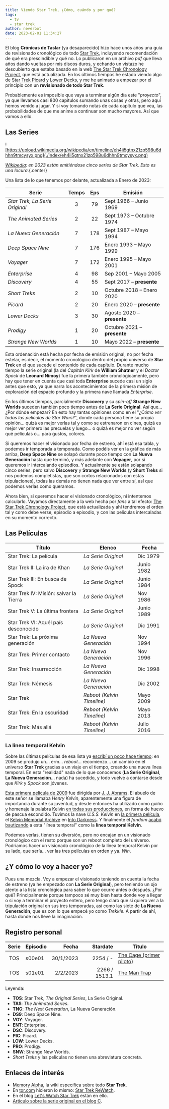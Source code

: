 ```yaml
---
title: Viendo Star Trek, ¿Cómo, cuándo y por qué?
tags:
  - tv
  - star trek
author: neverbot
date: 2023-02-01 11:34:27
---
```


El blog **Crónicas de Taslar** (ya desaparecido) hizo hace unos años una guía de revisionado cronológico de todo [Star Trek](https://thetvdb.com/series/star-trek), incluyendo recomendación de qué era prescindible y qué no. Lo publicaron en un archivo *pdf* que lleva años dando vueltas por mis discos duros, y echando un vistazo he descubierto que estaba basado en la web [The Star Trek Chronology Project](http://thestartrekchronologyproject.blogspot.com/), que está actualizada. En los últimos tiempos he estado viendo algo de [Star Trek Picard](https://thetvdb.com/series/star-trek-picard) y [Lower Decks](https://thetvdb.com/series/star-trek-lower-decks), y me he animado a empezar por el principio con un **revisionado de todo Star Trek**. 

Probablemente es imposible que vaya a terminar algún día este "*proyecto*", ya que llevamos casi 800 capítulos sumando unas cosas y otras, pero aquí hemos venido a jugar. Y si voy  tomando notas de cada capítulo que vea, las probabilidades de que me anime a continuar son mucho mayores. Así que vamos a ello.

## Las Series

![https://upload.wikimedia.org/wikipedia/en/timeline/eh4ii5gtnx21zp598u6dhhn9tmcysyx.png](./index/eh4ii5gtnx21zp598u6dhhn9tmcysyx.png)

*[Wikipedia](https://en.wikipedia.org/wiki/Star_Trek): en 2023 están emitiéndose cinco series de Star Trek. Esto es una locura*.{.center}

Una lista de lo que tenemos por delante, actualizada a Enero de 2023:

| Serie | Temps | Eps | Emisión |
| ----- | :---: | :-: | ------- |
| *Star Trek, La Serie Original* | 3 | 79 | Sept 1966 – Junio 1969 |
| *The Animated Series* | 2 | 22 | Sept 1973 – Octubre 1974 |
| *La Nueva Generación* | 7 | 178 | Sept 1987 – Mayo 1994 |
| *Deep Space Nine* | 7 | 176 | Enero 1993 – Mayo 1999 |
| *Voyager* | 7 | 172 | Enero 1995 – Mayo 2001 |
| *Enterprise* | 4 | 98 | Sep 2001 – Mayo 2005 |
| *Discovery* | 4 | 55 | Sept 2017 – **presente** |
| *Short Treks* | 2 | 10 | Octubre 2018 – Enero 2020 |
| *Picard* | 2 | 20 | Enero 2020 – **presente** |
| *Lower Decks* | 3 | 30 | Agosto 2020 – **presente** |
| *Prodigy* | 1 | 20 | Octubre 2021 – **presente** |
| *Strange New Worlds* | 1 | 10 | Mayo 2022 – **presente** |

Esta ordenación está hecha por fecha de emisión original, no por fecha estelar, es decir, el momento cronológico dentro del propio universo de **Star Trek** en el que sucede el contenido de cada capítulo. Durante mucho tiempo la serie original (la del *Capitán Kirk* de **William Shatner** y el *Doctor Spock* de **Leonard Nimoy**) fue la primera también cronológicamente, pero hay que tener en cuenta que casi toda **Enterprise** sucede casi un siglo antes que esto, ya que narra los acontecimientos de la primera misión de exploración del espacio profundo y la primera nave llamada *Enterprise*.

En los últimos tiempos, parcialmente **Discovery** y su *spin-off* **Strange New Worlds** suceden también poco tiempo antes de **La Serie Original**. Así que... ¿Por dónde empezar? En esto hay tantas opiniones como en el "*¿Cómo ver todas las películas de Star Wars?*", donde cada persona tiene su propia opinión... quizá es mejor verlas tal y como se estrenaron en cines, quizá es mejor ver primero las precuelas y luego... o quizá es mejor no ver según qué películas o... para gustos, colores.

Si queremos hacer el visionado por fecha de estreno, ahí está esa tabla, y podemos ir temporada a temporada. Como podéis ver en la gráfica de más arriba, **Deep Space Nine** se solapó durante poco tiempo con **La Nueva Generación** hasta que terminó, y más adelante con **Voyager**, por si queremos ir intercalando episodios. Y actualmente se están solapando cinco series, pero salvo **Discovery** y **Strange New Worlds** (y **Short Treks** si nos podemos completistas, que son cortos relacionados con estas tripulaciones), todas las demás no tienen nada que ver entre sí, así que podemos verlas como queramos.

Ahora bien, si queremos hacer el visionado cronológico, ni intentemos calcularlo. Vayamos directamente a la web hecha por *fans* a tal efecto: [The Star Trek Chronology Project](http://thestartrekchronologyproject.blogspot.com/), que está actualizada y ahí tendremos el orden tal y como debe verse, episodio a episodio, y con las películas intercaladas en su momento correcto.

## Las Películas

| Título | Elenco | Fecha |
| ------ | ------ | ----- |
| Star Trek: La película | *La Serie Original* | Dic 1979 |
| Star Trek II: La ira de Khan | *La Serie Original* | Junio 1982 |
| Star Trek III: En busca de Spock | *La Serie Original* | Junio 1984 |
| Star Trek IV: Misión: salvar la Tierra | *La Serie Original* | Nov 1986 |
| Star Trek V: La última frontera | *La Serie Original* | Junio 1989 |
| Star Trek VI: Aquél país desconocido | *La Serie Original* | Dic 1991 |
| Star Trek: La próxima generación | *La Nueva Generación* | Nov 1994 |
| Star Trek: Primer contacto | *La Nueva Generación* | Nov 1996 |
| Star Trek: Insurrección | *La Nueva Generación* | Dic 1998 |
| Star Trek: Némesis | *La Nueva Generación* | Dic 2002 |
| Star Trek | *Reboot (Kelvin Timeline)* | Mayo 2009 |
| Star Trek: En la oscuridad | *Reboot (Kelvin Timeline)* | Mayo 2013 |
| Star Trek: Más allá | *Reboot (Kelvin Timeline)* | Julio 2016 |

### La línea temporal Kelvin

Sobre las últimas películas de esa lista ya [escribí un poco hace tiempo](../lista-de-correo-de-neverbot-com-01/): en 2009 se produjo un... erm... *reboot*... recomienzo... un cambio en el universo **Star Trek** gracias a un viaje en el tiempo, creando una nueva línea temporal. En esta "realidad" nada de lo que conocemos (**La Serie Original**, **La Nueva Generación**... nada) ha sucedido, y todo vuelve a contarse desde que *Kirk* y *Spock* son jóvenes. 

[Esta primera película de 2009](http://www.imdb.com/title/tt0796366/) fue dirigida por [J. J. Abrams](http://www.imdb.com/name/nm0009190?ref_=tt_ov_dr). El abuelo de este señor se llamaba *Henry Kelvin*, aparentemente una figura de importancia durante su juventud, y desde entonces ha utilizado como guiño y homenaje la palabra Kelvin [en todas sus producciones](http://the-odi.blogspot.com.es/2008/10/abrams-explains-use-of-kelvin-in-his.html), en forma de huevo de pascua escondido. Tuvimos la nave *U.S.S. Kelvin* en [la primera película](http://www.imdb.com/title/tt0796366/), el [Kelvin Memorial Archive](https://www.youtube.com/watch?v=N7JGgdFRero) en [Into Darkness](http://www.imdb.com/title/tt1408101/). Y finalmente el *fandom* [acabó bautizando](http://screenrant.com/star-trek-jj-abrams-kelvin-timeline/) a esta "línea temporal" como la **línea temporal Kelvin**.

Podemos verlas, tienen su diversión, pero no encajan en un visionado cronológico con el resto porque son un reboot completo del universo. Podríamos hacer un visionado cronológico de la línea temporal Kelvin por su lado, que sería... ver las tres películas en orden y ya. *Win*.

## ¿Y cómo lo voy a hacer yo?

Pues una mezcla. Voy a empezar el visionado teniendo en cuenta la fecha de estreno (ya he empezado con **La Serie Original**), pero teniendo un ojo atento a la lista cronológica para saber lo que ocurre antes o después. ¿Por qué? Principalmente porque tampoco sé muy bien hasta donde voy a llegar o si voy a terminar el proyecto entero, pero tengo claro que sí quiero ver a la tripulación original en sus tres temporadas, así como las siete de **La Nueva Generación**, que es con lo que empecé yo como *Trekkie*. A partir de ahí, hasta donde nos lleve la imaginación.

## Registro personal

| Serie | Episodio | Fecha | Stardate | Título |
| :---: | -------- | ----: | -------: | ------ |
| TOS   | s00e01 | 30/1/2023 | 2254 / - | [The Cage (primer piloto)](../star-trek-el-episodio-piloto-perdido/) |
| TOS   | s01e01 | 2/2/2023 | 2266 / 1513.1 | [The Man Trap](../star-trek-la-serie-original-primera-temporada/#the-man-trap-(s01e01))|

Leyenda:

- **TOS**: Star Trek, *The Original Series*, La Serie Original.
- **TAS**: *The Animated Series*.
- **TNG**: *The Next Generation*, La Nueva Generación.
- **DS9**: Deep Space Nine.
- **VOY**: Voyager.
- **ENT**: Enterprise.
- **DSC**: Discovery.
- **PIC**: Picard.
- **LOW**: Lower Decks.
- **PRO**: Prodigy.
- **SNW**: Strange New Worlds.
- *Short Treks* y las películas no tienen una abreviatura concreta.

## Enlaces de interés

- [Memory Alpha](https://memory-alpha.fandom.com), la wiki específica sobre todo **Star Trek**.
- En [tor.com](https://www.tor.com/) hicieron lo mismo: [Star Trek ReWatch](https://www.tor.com/series/star-trek-rewatch/).
- En el blog [Let's Watch Star Trek](https://www.letswatchstartrek.com) están en ello.
- [Artículo sobre la serie original en el blog C](https://www.ccyberdark.net/8964/star-trek-la-serie-original/).